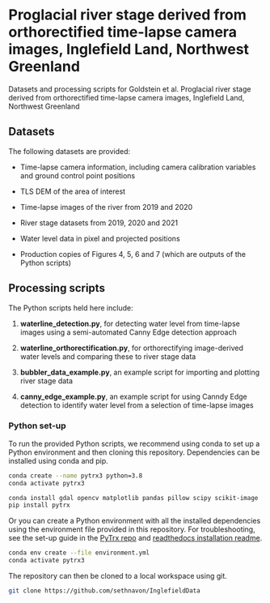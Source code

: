 # Proglacial river stage derived from orthorectified time-lapse camera images, Inglefield Land, Northwest Greenland

Datasets and processing scripts for Goldstein et al. Proglacial river stage derived from orthorectified time-lapse camera images, Inglefield Land, Northwest Greenland


## Datasets

The following datasets are provided:

+ Time-lapse camera information, including camera calibration variables and ground control point positions

+ TLS DEM of the area of interest

+ Time-lapse images of the river from 2019 and 2020

+ River stage datasets from 2019, 2020 and 2021

+ Water level data in pixel and projected positions

+ Production copies of Figures 4, 5, 6 and 7 (which are outputs of the Python scripts)


## Processing scripts

The Python scripts held here include:

1. **waterline_detection.py**, for detecting water level from time-lapse images using a semi-automated Canny Edge detection approach

2. **waterline_orthorectification.py**, for orthorectifying image-derived water levels and comparing these to river stage data

3. **bubbler_data_example.py**, an example script for importing and plotting river stage data

4. **canny_edge_example.py**, an example script for using Canndy Edge detection to identify water level from a selection of time-lapse images 


### Python set-up

To run the provided Python scripts, we recommend using conda to set up a Python environment and then cloning this repository. Dependencies can be installed using conda and pip.
 
```bash
conda create --name pytrx3 python=3.8
conda activate pytrx3

conda install gdal opencv matplotlib pandas pillow scipy scikit-image
pip install pytrx 
```

Or you can create a Python environment with all the installed dependencies using the environment file provided in this repository. For troubleshooting, see the set-up guide in the [PyTrx repo](https://github.com/PennyHow/PyTrx) and [readthedocs installation readme](https://pytrx.readthedocs.io/en/latest/Installation.html#). 

```bash
conda env create --file environment.yml
conda activate pytrx3
```

The repository can then be cloned to a local workspace using git.

```bash
git clone https://github.com/sethnavon/InglefieldData
```

